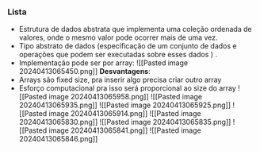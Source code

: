 ### Lista
- Estrutura de dados abstrata que implementa uma coleção ordenada de valores, onde o mesmo valor pode ocorrer mais de uma vez.
- Tipo abstrato de dados (especificação de um conjunto de dados e operações que podem ser executadas sobre esses dados ) .
- Implementação pode ser por array:
![[Pasted image 20240413065450.png]]
**Desvantagens**: 
- Arrays são fixed size, pra inserir algo precisa criar outro array
- Esforço computacional pra isso será proporcional ao size do array
![[Pasted image 20240413065958.png]]
![[Pasted image 20240413065935.png]]
![[Pasted image 20240413065925.png]]
![[Pasted image 20240413065914.png]]
![[Pasted image 20240413065830.png]]
![[Pasted image 20240413065835.png]]
![[Pasted image 20240413065841.png]]
![[Pasted image 20240413065846.png]]